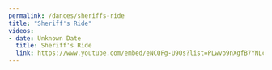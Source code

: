 ```yaml
---
permalink: /dances/sheriffs-ride
title: "Sheriff's Ride"
videos:
- date: Unknown Date
  title: Sheriff's Ride
  link: https://www.youtube.com/embed/eNCQFg-U9Os?list=PLwvo9nXgfB7YNLcNQX3hSz3YN2fsmk3hr
---
```

